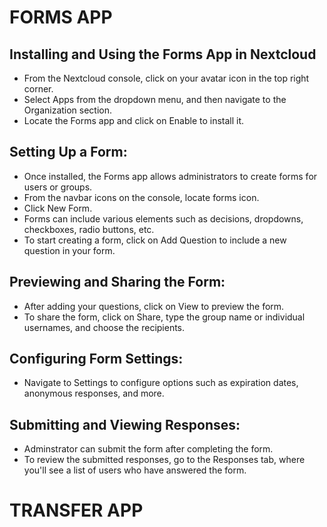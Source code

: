 # FORMS APP
## Installing and Using the Forms App in Nextcloud
-  From the Nextcloud console, click on your avatar icon in the top right corner.
- Select Apps from the dropdown menu, and then navigate to the Organization section.
- Locate the Forms app and click on Enable to install it.

## Setting Up a Form:
- Once installed, the Forms app allows administrators to create forms for users or groups.
- From the navbar icons on the console, locate forms icon.
- Click New Form.
- Forms can include various elements such as decisions, dropdowns, checkboxes, radio buttons, etc.
- To start creating a form, click on Add Question to include a new question in your form.

## Previewing and Sharing the Form:
- After adding your questions, click on View to preview the form.
- To share the form, click on Share, type the group name or individual usernames, and choose the recipients.

## Configuring Form Settings:
- Navigate to Settings to configure options such as expiration dates, anonymous responses, and more.

## Submitting and Viewing Responses:
- Adminstrator can submit the form after completing the form.
- To review the submitted responses, go to the Responses tab, where you'll see a list of users who have answered the form.
  
# TRANSFER APP
